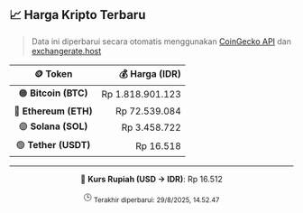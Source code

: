 

<!-- HARGA_KRIPTO -->
## 📈 Harga Kripto Terbaru

> Data ini diperbarui secara otomatis menggunakan [CoinGecko API](https://www.coingecko.com/) dan [exchangerate.host](https://exchangerate.host/)

<div align="center">

| 🪙 Token | 💰 Harga (IDR) |
|:------:|---------------:|
| 🟠 **Bitcoin (BTC)**   | Rp 1.818.901.123 |
| 🔵 **Ethereum (ETH)**  | Rp 72.539.084 |
| 🟣 **Solana (SOL)**    | Rp 3.458.722 |
| 🟢 **Tether (USDT)**   | Rp 16.518 |

---

💱 **Kurs Rupiah (USD → IDR)**: Rp 16.512

🕒 <sub>Terakhir diperbarui: 29/8/2025, 14.52.47</sub>

</div>
<!-- /HARGA_KRIPTO -->